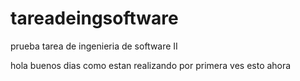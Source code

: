 # tareadeingsoftware
prueba tarea de ingenieria de software II

hola buenos dias como estan realizando por primera ves esto ahora